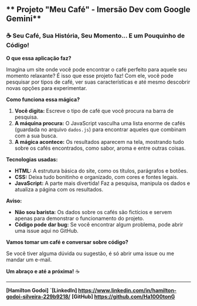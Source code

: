 ## ** Projeto "Meu Café" - Imersão Dev com Google Gemini**

### ☕ **Seu Café, Sua História, Seu Momento... E um Pouquinho de Código!**

**O que essa aplicação faz?**

Imagina um site onde você pode encontrar o café perfeito para aquele seu momento relaxante? É isso que esse projeto faz! Com ele, você pode pesquisar por tipos de café, ver suas características e até mesmo descobrir novas opções para experimentar.

**Como funciona essa mágica?**

1. **Você digita:** Escreve o tipo de café que você procura na barra de pesquisa.
2. **A máquina procura:** O JavaScript vasculha uma lista enorme de cafés (guardada no arquivo `dados.js`) para encontrar aqueles que combinam com a sua busca.
3. **A mágica acontece:** Os resultados aparecem na tela, mostrando tudo sobre os cafés encontrados, como sabor, aroma e entre outras coisas.

**Tecnologias usadas:**

* **HTML:** A estrutura básica do site, como os títulos, parágrafos e botões.
* **CSS:** Deixa tudo bonitinho e organizado, com cores e fontes legais.
* **JavaScript:** A parte mais divertida! Faz a pesquisa, manipula os dados e atualiza a página com os resultados.


**Aviso:** 

* **Não sou barista:** Os dados sobre os cafés são fictícios e servem apenas para demonstrar o funcionamento do projeto. 
* **Código pode dar bug:** Se você encontrar algum problema, pode abrir uma issue aqui no GitHub.

**Vamos tomar um café e conversar sobre código?**

Se você tiver alguma dúvida ou sugestão, é só abrir uma issue ou me mandar um e-mail. 

**Um abraço e até a próxima!** ☕

---

**[Hamilton Godoi]**
**`[LinkedIn] https://www.linkedin.com/in/hamilton-godoi-silveira-229b9218/**
**[GitHub] https://github.com/Ha1000tonG**
